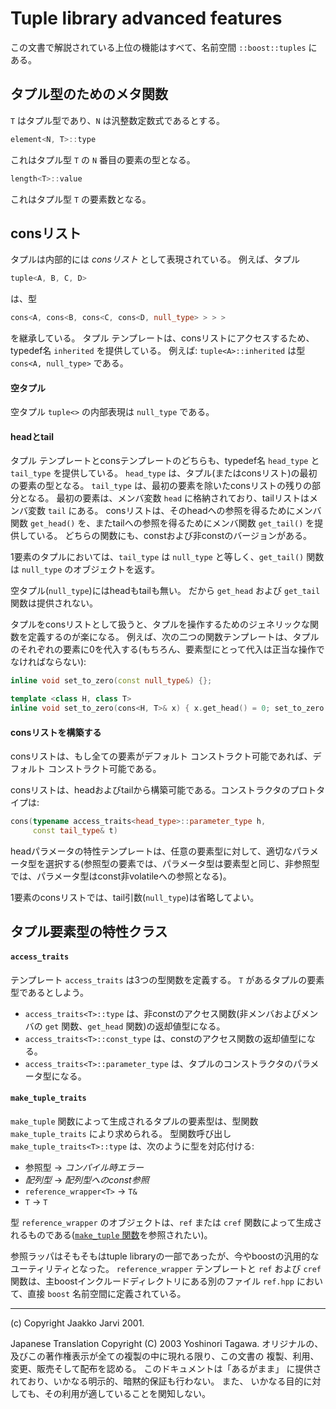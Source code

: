 # Tuple library advanced features

この文書で解説されている上位の機能はすべて、名前空間 `::boost::tuples` にある。

## タプル型のためのメタ関数

`T` はタプル型であり、`N` は汎整数定数式であるとする。

```cpp
element<N, T>::type
```

これはタプル型 `T` の `N` 番目の要素の型となる。

```cpp
length<T>::value
```

これはタプル型 `T` の要素数となる。

## consリスト

タプルは内部的には *consリスト* として表現されている。
例えば、タプル

```cpp
tuple<A, B, C, D>
```

は、型

```cpp
cons<A, cons<B, cons<C, cons<D, null_type> > > >
```

を継承している。
タプル テンプレートは、consリストにアクセスするため、typedef名 `inherited` を提供している。
例えば: `tuple<A>::inherited` は型 `cons<A, null_type>` である。

#### 空タプル

空タプル `tuple<>` の内部表現は `null_type` である。

#### headとtail

タプル テンプレートとconsテンプレートのどちらも、typedef名 `head_type` と `tail_type` を提供している。
`head_type` は、タプル(またはconsリスト)の最初の要素の型となる。
`tail_type` は、最初の要素を除いたconsリストの残りの部分となる。
最初の要素は、メンバ変数 `head` に格納されており、tailリストはメンバ変数 `tail` にある。
consリストは、そのheadへの参照を得るためにメンバ関数 `get_head()` を、またtailへの参照を得るためにメンバ関数 `get_tail()` を提供している。
どちらの関数にも、constおよび非constのバージョンがある。

1要素のタプルにおいては、`tail_type` は `null_type` と等しく、`get_tail()` 関数は `null_type` のオブジェクトを返す。

空タプル(`null_type`)にはheadもtailも無い。
だから `get_head` および `get_tail` 関数は提供されない。

タプルをconsリストとして扱うと、タプルを操作するためのジェネリックな関数を定義するのが楽になる。
例えば、次の二つの関数テンプレートは、タプルのそれぞれの要素に0を代入する(もちろん、要素型にとって代入は正当な操作でなければならない):

```cpp
inline void set_to_zero(const null_type&) {};

template <class H, class T>
inline void set_to_zero(cons<H, T>& x) { x.get_head() = 0; set_to_zero(x.get_tail()); }
```

#### consリストを構築する

consリストは、もし全ての要素がデフォルト コンストラクト可能であれば、デフォルト コンストラクト可能である。

consリストは、headおよびtailから構築可能である。コンストラクタのプロトタイプは:

```cpp
cons(typename access_traits<head_type>::parameter_type h,
     const tail_type& t)
```

headパラメータの特性テンプレートは、任意の要素型に対して、適切なパラメータ型を選択する(参照型の要素では、パラメータ型は要素型と同じ、非参照型では、パラメータ型はconst非volatileへの参照となる)。

1要素のconsリストでは、tail引数(`null_type`)は省略してよい。

## タプル要素型の特性クラス

#### `access_traits`

テンプレート `access_traits` は3つの型関数を定義する。
`T` があるタプルの要素型であるとしよう。

- `access_traits<T>::type` は、非constのアクセス関数(非メンバおよびメンバの `get` 関数、`get_head` 関数)の返却値型になる。
- `access_traits<T>::const_type` は、constのアクセス関数の返却値型になる。
- `access_traits<T>::parameter_type` は、タプルのコンストラクタのパラメータ型になる。

#### `make_tuple_traits`

`make_tuple` 関数によって生成されるタプルの要素型は、型関数 `make_tuple_traits` により求められる。
型関数呼び出し `make_tuple_traits<T>::type` は、次のように型を対応付ける:

- 参照型 -&gt; *コンパイル時エラー*
- *配列型* -&gt; *配列型へのconst参照*
- `reference_wrapper<T>` -&gt; `T&`
- `T` -&gt; `T`

型 `reference_wrapper` のオブジェクトは、`ref` または `cref` 関数によって生成されるものである([`make_tuple` 関数](../tuple.md#make_tuple)を参照されたい)。

参照ラッパはそもそもはtuple libraryの一部であったが、今やboostの汎用的なユーティリティとなった。
`reference_wrapper` テンプレートと `ref` および `cref` 関数は、主boostインクルードディレクトリにある別のファイル `ref.hpp` において、直接 `boost` 名前空間に定義されている。

---

(c) Copyright Jaakko Jarvi 2001.

Japanese Translation Copyright (C) 2003 Yoshinori Tagawa.
オリジナルの、及びこの著作権表示が全ての複製の中に現れる限り、この文書の 複製、利用、変更、販売そして配布を認める。
このドキュメントは「あるがまま」 に提供されており、いかなる明示的、暗黙的保証も行わない。
また、 いかなる目的に対しても、その利用が適していることを関知しない。


